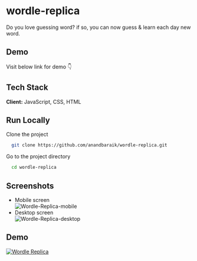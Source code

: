 # wordle-replica

Do you love guessing word? if so, you can now guess & learn each day new word.

## Demo

Visit below link for demo 👇

## Tech Stack

**Client:** JavaScript, CSS, HTML

## Run Locally

Clone the project

```bash
  git clone https://github.com/anandbaraik/wordle-replica.git
```

Go to the project directory

```bash
  cd wordle-replica
```

## Screenshots

- Mobile screen\
  ![Wordle-Replica-mobile](https://user-images.githubusercontent.com/31516195/155757221-927e873b-2f4d-4f5b-9a6c-d76cd7f64553.png)
- Desktop screen\
  ![Wordle-Replica-desktop](https://user-images.githubusercontent.com/31516195/155757227-2b819af3-5049-4017-a337-114c69444006.png)

## Demo

[![Wordle Replica](https://user-images.githubusercontent.com/31516195/155757221-927e873b-2f4d-4f5b-9a6c-d76cd7f64553.png)](https://user-images.githubusercontent.com/31516195/157911392-714e2ff9-f110-4d8f-bdd4-d27095ad458b.mp4 "Wordle Replica")
